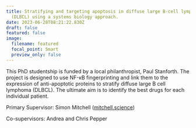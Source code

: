 ```yaml
---
title: Stratifying and targeting apoptosis in diffuse large B-cell lymphoma
  (DLBCL) using a systems biology approach.
date: 2023-06-28T08:21:22.830Z
draft: false
featured: false
image:
  filename: featured
  focal_point: Smart
  preview_only: false
---
```

This PhD studentship is funded by a local philanthropist, Paul Stanforth. The project is designed to use NF-κB fingerprinting and link them to the expression of anti-apoptotic proteins to stratify diffuse large B cell lymphoma (DLBCL). The ultimate aim is to identify the best drugs for each individual patient.

Primary Supervisor: Simon Mitchell ([mitchell.science](www.mitchell.science))

Co-supervisors: Andrea and Chris Pepper
